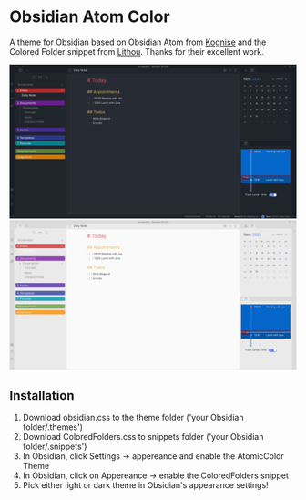 # Obsidian Atom Color

A theme for Obsidian based on Obsidian Atom from [Kognise](https://github.com/kognise) and the Colored Folder snippet from [Lithou](https://forum.obsidian.md/t/adding-color-to-obsidian-a-rainbow-of-possibility/12805/9). Thanks for their excellent work. 

 ![Screenshot dark](Dark.png)
 ![Screenshot light](Light.png)

## Installation

1. Download obsidian.css to the theme folder ('your Obsidian folder/.themes')
2. Download ColoredFolders.css to snippets folder ('your Obsidian folder/.snippets')
3. In Obsidian, click Settings -> appereance and enable the AtomicColor Theme
4. In Obsidian, click on Appereance -> enable the ColoredFolders snippet
5. Pick either light or dark theme in Obsidian's appearance settings!